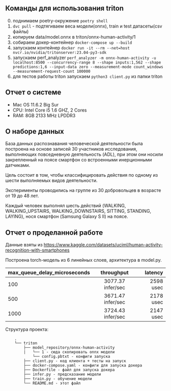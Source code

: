 ## Команды для использования triton

0. поднимаем poetry-окружение `poetry shell`
1. `dvc pull` - подтягиваем веса модели(onnx), train и test датасеты(csv файлы)
2. копируем data/model.onnx в triton/onnx-human-activity/1
3. собираем докер-контейнер `docker-compose up --build`
4. запускаем контейнер
   `docker run -it --rm --net=host nvcr.io/nvidia/tritonserver:23.04-py3-sdk`
5. запускаем perf_analyzer
   `perf_analyzer -m onnx-human-activity -u localhost:8500 --concurrency-range 8 --shape inputs:1,562 --shape predictions:1,6 --input-data zero --measurement-mode count_windows --measurement-request-count 100000`
6. для тестов работы triton запускаем `python3 client.py` из папки triton

## Отчет о системе

- Maс OS 11.6.2 Big Sur
- CPU: Intel Core i5 1.6 GHZ, 2 Cores
- RAM: 8GB 2133 MHz LPDDR3

## О наборе данных

База данных распознавания человеческой деятельности была построена на основе
записей 30 участников исследования, выполняющих повседневную деятельность (ADL),
при этом они носили закрепленный на поясе смартфон со встроенными инерционными
датчиками.

Цель состоит в том, чтобы классифицировать действия по одному из шести
выполняемых видов деятельности.

Эксперименты проводились на группе из 30 добровольцев в возрасте от 19 до 48
лет.

Каждый человек выполнял шесть действий (WALKING, WALKING_UPSTAIRS,
WALKING_DOWNSTAIRS, SITTING, STANDING, LAYING), нося смартфон (Samsung Galaxy S
II) на поясе.

## Отчет о проделанной работе

Данные взяты из
https://www.kaggle.com/datasets/uciml/human-activity-recognition-with-smartphones

Построена torch-модель из 6 линейных слоев, архитектура в model.py.

| max_queue_delay_microseconds |    throughput     |   latency |
| ---------------------------- | :---------------: | --------: |
| 100                          | 3077.37 infer/sec | 2598 usec |
| 500                          | 3671.47 infer/sec | 2178 usec |
| 1000                         | 3724.43 infer/sec | 2147 usec |

Структура проекта:

```
    .
    └── triton
        ├── model_repository/onnx-human-activity
        |   └── 1 - сюда скопировать onnx модели
            └── config.pbtxt - конфиги запуска
        ├── client.py - код клиента + тесты на запуск
        ├── docker-compose.yaml - конфиги для запуска докера
        ├── Dockerfile - файл для запуска докера
        ├── infer.py - предсказание модели
        ├── train.py - обучение модели
        └── README.md - этот файл
```
